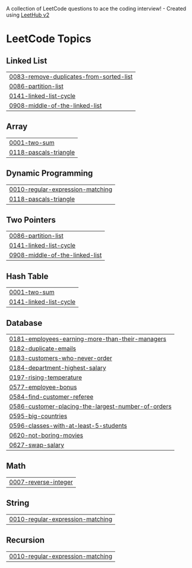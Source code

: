 A collection of LeetCode questions to ace the coding interview! - Created using [LeetHub v2](https://github.com/arunbhardwaj/LeetHub-2.0)
<!---LeetCode Topics Start-->
# LeetCode Topics
## Linked List
|  |
| ------- |
| [0083-remove-duplicates-from-sorted-list](https://github.com/PramodhKumar3/LeetCode-DSA/tree/master/0083-remove-duplicates-from-sorted-list) |
| [0086-partition-list](https://github.com/PramodhKumar3/LeetCode-DSA/tree/master/0086-partition-list) |
| [0141-linked-list-cycle](https://github.com/PramodhKumar3/LeetCode-DSA/tree/master/0141-linked-list-cycle) |
| [0908-middle-of-the-linked-list](https://github.com/PramodhKumar3/LeetCode-DSA/tree/master/0908-middle-of-the-linked-list) |
## Array
|  |
| ------- |
| [0001-two-sum](https://github.com/PramodhKumar3/LeetCode-DSA/tree/master/0001-two-sum) |
| [0118-pascals-triangle](https://github.com/PramodhKumar3/LeetCode-DSA/tree/master/0118-pascals-triangle) |
## Dynamic Programming
|  |
| ------- |
| [0010-regular-expression-matching](https://github.com/PramodhKumar3/LeetCode-DSA/tree/master/0010-regular-expression-matching) |
| [0118-pascals-triangle](https://github.com/PramodhKumar3/LeetCode-DSA/tree/master/0118-pascals-triangle) |
## Two Pointers
|  |
| ------- |
| [0086-partition-list](https://github.com/PramodhKumar3/LeetCode-DSA/tree/master/0086-partition-list) |
| [0141-linked-list-cycle](https://github.com/PramodhKumar3/LeetCode-DSA/tree/master/0141-linked-list-cycle) |
| [0908-middle-of-the-linked-list](https://github.com/PramodhKumar3/LeetCode-DSA/tree/master/0908-middle-of-the-linked-list) |
## Hash Table
|  |
| ------- |
| [0001-two-sum](https://github.com/PramodhKumar3/LeetCode-DSA/tree/master/0001-two-sum) |
| [0141-linked-list-cycle](https://github.com/PramodhKumar3/LeetCode-DSA/tree/master/0141-linked-list-cycle) |
## Database
|  |
| ------- |
| [0181-employees-earning-more-than-their-managers](https://github.com/PramodhKumar3/LeetCode-DSA/tree/master/0181-employees-earning-more-than-their-managers) |
| [0182-duplicate-emails](https://github.com/PramodhKumar3/LeetCode-DSA/tree/master/0182-duplicate-emails) |
| [0183-customers-who-never-order](https://github.com/PramodhKumar3/LeetCode-DSA/tree/master/0183-customers-who-never-order) |
| [0184-department-highest-salary](https://github.com/PramodhKumar3/LeetCode-DSA/tree/master/0184-department-highest-salary) |
| [0197-rising-temperature](https://github.com/PramodhKumar3/LeetCode-DSA/tree/master/0197-rising-temperature) |
| [0577-employee-bonus](https://github.com/PramodhKumar3/LeetCode-DSA/tree/master/0577-employee-bonus) |
| [0584-find-customer-referee](https://github.com/PramodhKumar3/LeetCode-DSA/tree/master/0584-find-customer-referee) |
| [0586-customer-placing-the-largest-number-of-orders](https://github.com/PramodhKumar3/LeetCode-DSA/tree/master/0586-customer-placing-the-largest-number-of-orders) |
| [0595-big-countries](https://github.com/PramodhKumar3/LeetCode-DSA/tree/master/0595-big-countries) |
| [0596-classes-with-at-least-5-students](https://github.com/PramodhKumar3/LeetCode-DSA/tree/master/0596-classes-with-at-least-5-students) |
| [0620-not-boring-movies](https://github.com/PramodhKumar3/LeetCode-DSA/tree/master/0620-not-boring-movies) |
| [0627-swap-salary](https://github.com/PramodhKumar3/LeetCode-DSA/tree/master/0627-swap-salary) |
## Math
|  |
| ------- |
| [0007-reverse-integer](https://github.com/PramodhKumar3/LeetCode-DSA/tree/master/0007-reverse-integer) |
## String
|  |
| ------- |
| [0010-regular-expression-matching](https://github.com/PramodhKumar3/LeetCode-DSA/tree/master/0010-regular-expression-matching) |
## Recursion
|  |
| ------- |
| [0010-regular-expression-matching](https://github.com/PramodhKumar3/LeetCode-DSA/tree/master/0010-regular-expression-matching) |
<!---LeetCode Topics End-->